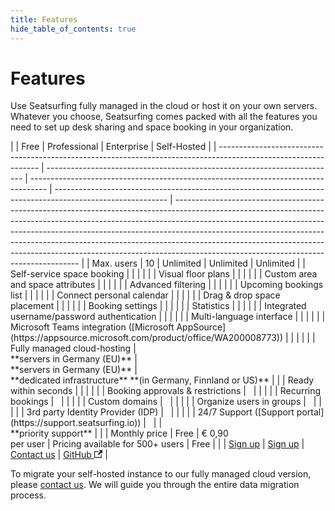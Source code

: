 ```yaml
---
title: Features
hide_table_of_contents: true
---
```


# Features

Use Seatsurfing fully managed in the cloud or host it on your own servers. Whatever you choose, Seatsurfing comes packed with all the features you need to set up desk sharing and space booking in your organization.

<div class="feature-table">
|                                                                                                                 | Free                                                                     | Professional                                                                       | Enterprise                                                                                                 | Self-Hosted                                                                                                                                                                                                                                                                                                                                                                                                                                                  |
| --------------------------------------------------------------------------------------------------------------- | ------------------------------------------------------------------------ | ---------------------------------------------------------------------------------- | ---------------------------------------------------------------------------------------------------------- | ------------------------------------------------------------------------------------------------------------------------------------------------------------------------------------------------------------------------------------------------------------------------------------------------------------------------------------------------------------------------------------------------------------------------------------------------------------ |
| Max. users                                                                                                      | 10                                                                       | Unlimited                                                                          | Unlimited                                                                                                  | Unlimited                                                                                                                                                                                                                                                                                                                                                                                                                                                    |
| Self-service space booking                                                                                      | <i class="fa-solid fa-circle-check"></i>                                 | <i class="fa-solid fa-circle-check"></i>                                           | <i class="fa-solid fa-circle-check"></i>                                                                   | <i class="fa-solid fa-circle-check"></i>                                                                                                                                                                                                                                                                                                                                                                                                                     |
| Visual floor plans                                                                                              | <i class="fa-solid fa-circle-check"></i>                                 | <i class="fa-solid fa-circle-check"></i>                                           | <i class="fa-solid fa-circle-check"></i>                                                                   | <i class="fa-solid fa-circle-check"></i>                                                                                                                                                                                                                                                                                                                                                                                                                     |
| Custom area and space attributes                                                                                | <i class="fa-solid fa-circle-check"></i>                                 | <i class="fa-solid fa-circle-check"></i>                                           | <i class="fa-solid fa-circle-check"></i>                                                                   | <i class="fa-solid fa-circle-check"></i>                                                                                                                                                                                                                                                                                                                                                                                                                     |
| Advanced filtering                                                                                              | <i class="fa-solid fa-circle-check"></i>                                 | <i class="fa-solid fa-circle-check"></i>                                           | <i class="fa-solid fa-circle-check"></i>                                                                   | <i class="fa-solid fa-circle-check"></i>                                                                                                                                                                                                                                                                                                                                                                                                                     |
| Upcoming bookings list                                                                                          | <i class="fa-solid fa-circle-check"></i>                                 | <i class="fa-solid fa-circle-check"></i>                                           | <i class="fa-solid fa-circle-check"></i>                                                                   | <i class="fa-solid fa-circle-check"></i>                                                                                                                                                                                                                                                                                                                                                                                                                     |
| Connect personal calendar                                                                                       | <i class="fa-solid fa-circle-check"></i>                                 | <i class="fa-solid fa-circle-check"></i>                                           | <i class="fa-solid fa-circle-check"></i>                                                                   | <i class="fa-solid fa-circle-check"></i>                                                                                                                                                                                                                                                                                                                                                                                                                     |
| Drag & drop space placement                                                                                     | <i class="fa-solid fa-circle-check"></i>                                 | <i class="fa-solid fa-circle-check"></i>                                           | <i class="fa-solid fa-circle-check"></i>                                                                   | <i class="fa-solid fa-circle-check"></i>                                                                                                                                                                                                                                                                                                                                                                                                                     |
| Booking settings                                                                                                | <i class="fa-solid fa-circle-check"></i>                                 | <i class="fa-solid fa-circle-check"></i>                                           | <i class="fa-solid fa-circle-check"></i>                                                                   | <i class="fa-solid fa-circle-check"></i>                                                                                                                                                                                                                                                                                                                                                                                                                     |
| Statistics                                                                                                      | <i class="fa-solid fa-circle-check"></i>                                 | <i class="fa-solid fa-circle-check"></i>                                           | <i class="fa-solid fa-circle-check"></i>                                                                   | <i class="fa-solid fa-circle-check"></i>                                                                                                                                                                                                                                                                                                                                                                                                                     |
| Integrated username/password authentication                                                                     | <i class="fa-solid fa-circle-check"></i>                                 | <i class="fa-solid fa-circle-check"></i>                                           | <i class="fa-solid fa-circle-check"></i>                                                                   | <i class="fa-solid fa-circle-check"></i>                                                                                                                                                                                                                                                                                                                                                                                                                     |
| Multi-language interface                                                                                        | <i class="fa-solid fa-circle-check"></i>                                 | <i class="fa-solid fa-circle-check"></i>                                           | <i class="fa-solid fa-circle-check"></i>                                                                   | <i class="fa-solid fa-circle-check"></i>                                                                                                                                                                                                                                                                                                                                                                                                                     |
| Microsoft Teams integration ([Microsoft AppSource](https://appsource.microsoft.com/product/office/WA200008773)) | <i class="fa-solid fa-circle-check"></i>                                 | <i class="fa-solid fa-circle-check"></i>                                           | <i class="fa-solid fa-circle-check"></i>                                                                   |                                                                                                                                                                                                                                                                                                                                                                                                                                                              |
| Fully managed cloud-hosting                                                                                     | <i class="fa-solid fa-circle-check"></i><br/>**servers in Germany (EU)** | <i class="fa-solid fa-circle-check"></i><br/>**servers in Germany (EU)**           | <i class="fa-solid fa-circle-check"></i><br/>**dedicated infrastructure** **(in Germany, Finnland or US)** |                                                                                                                                                                                                                                                                                                                                                                                                                                                              |
| Ready within seconds                                                                                            | <i class="fa-solid fa-circle-check"></i>                                 | <i class="fa-solid fa-circle-check"></i>                                           |                                                                                                            |                                                                                                                                                                                                                                                                                                                                                                                                                                                              |
| Booking approvals & restrictions                                                                                |                                                                          | <i class="fa-solid fa-circle-check"></i>                                           | <i class="fa-solid fa-circle-check"></i>                                                                   | <i class="fa-solid fa-circle-check"></i>                                                                                                                                                                                                                                                                                                                                                                                                                     |
| Recurring bookings                                                                                              |                                                                          | <i class="fa-solid fa-circle-check"></i>                                           | <i class="fa-solid fa-circle-check"></i>                                                                   | <i class="fa-solid fa-circle-check"></i>                                                                                                                                                                                                                                                                                                                                                                                                                     |
| Custom domains                                                                                                  |                                                                          | <i class="fa-solid fa-circle-check"></i>                                           | <i class="fa-solid fa-circle-check"></i>                                                                   | <i class="fa-solid fa-circle-check"></i>                                                                                                                                                                                                                                                                                                                                                                                                                     |
| Organize users in groups                                                                                        |                                                                          | <i class="fa-solid fa-circle-check"></i>                                           | <i class="fa-solid fa-circle-check"></i>                                                                   | <i class="fa-solid fa-circle-check"></i>                                                                                                                                                                                                                                                                                                                                                                                                                     |
| 3rd party Identity Provider (IDP)                                                                               |                                                                          | <i class="fa-solid fa-circle-check"></i>                                           | <i class="fa-solid fa-circle-check"></i>                                                                   | <i class="fa-solid fa-circle-check"></i>                                                                                                                                                                                                                                                                                                                                                                                                                     |
| 24/7 Support ([Support portal](https://support.seatsurfing.io))                                                 |                                                                          | <i class="fa-solid fa-circle-check"></i>                                           | <i class="fa-solid fa-circle-check"></i><br/>**priority support**                                          |                                                                                                                                                                                                                                                                                                                                                                                                                                                              |
| Monthly price                                                                                                   | Free                                                                     | € 0,90<br />per user                                                               | Pricing available for 500+ users                                                                           | Free                                                                                                                                                                                                                                                                                                                                                                                                                                                         |
|                                                                                                                 | <a href="/sign-up" class="button button--primary">Sign up</a>            | <a href="/sign-up?paid" class="button button--primary button-gradient">Sign up</a> | <a href="/contact" class="button button--primary">Contact us</a>                                           | <a href="https://github.com/seatsurfing/seatsurfing" target="_blank" class="button button--secondary">GitHub <svg width="13.5" height="13.5" aria-hidden="true" viewBox="0 0 24 24" class="iconExternalLink_node_modules-@docusaurus-theme-classic-lib-theme-Icon-ExternalLink-styles-module"><path fill="currentColor" d="M21 13v10h-21v-19h12v2h-10v15h17v-8h2zm3-12h-10.988l4.035 4-6.977 7.07 2.828 2.828 6.977-7.07 4.125 4.172v-11z"></path></svg></a> |
</div>

To migrate your self-hosted instance to our fully managed cloud version, please <a href="/contact">contact us</a>. We will guide you through the entire data migration process.
